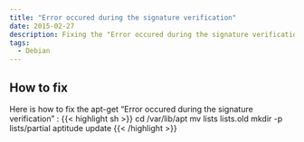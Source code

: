```yaml
---
title: "Error occured during the signature verification"
date: 2015-02-27
description: Fixing the "Error occured during the signature verification" on Debian
tags:
  - Debian
---
```


## How to fix

Here is how to fix the apt-get “Error occured during the signature verification” :
{{< highlight sh >}}
cd /var/lib/apt
mv lists lists.old
mkdir -p lists/partial
aptitude update
{{< /highlight >}}
